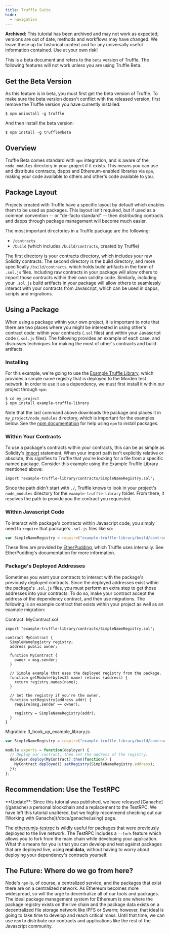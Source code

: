 ```yaml
---
title: Truffle Suite
hide:
  - navigation
---
```


<p class="alert alert-warning"><i class="far fa-exclamation-triangle"></i> <strong>Archived:</strong> This tutorial has been archived and may not work as expected; versions are out of date, methods and workflows may have changed. We leave these up for historical context and for any universally useful information contained. Use at your own risk!</p>

This is a beta document and refers to the `beta` version of Truffle. The following features will not work unless you are using Truffle Beta.

## Get the Beta Version

As this feature is in beta, you must first get the beta version of Truffle. To make sure the beta version doesn't conflict with the released version, first remove the Truffle version you have currently installed:

```shell
$ npm uninstall -g truffle
```

And then install the beta version:

```shell
$ npm install -g truffle@beta
```

## Overview

Truffle Beta comes standard with `npm` integration, and is aware of the `node_modules` directory in your project if it exists. This means you can use and distribute contracts, dapps and Ethereum-enabled libraries via `npm`, making your code available to others and other's code available to you.

## Package Layout

Projects created with Truffle have a specific layout by default which enables them to be used as packages. This layout isn't required, but if used as a common convention -- or "de-facto standard" -- then distributing contracts and dapps through package management will become much easier.

The most important directories in a Truffle package are the following:

* `/contracts`
* `/build` (which includes `/build/contracts`, created by Truffle)

The first directory is your contracts directory, which includes your raw Solidity contracts. The second directory is the build directory, and more specifically `/build/contracts`, which holds build artifacts in the form of `.sol.js` files. Including raw contracts in your package will allow others to import those contracts within their own solidity code. Similarly, including your `.sol.js` build artifacts in your package will allow others to seamlessly interact with your contracts from Javascript, which can be used in dapps, scripts and migrations.

## Using a Package

When using a package within your own project, it is important to note that there are two places where you might be interested in using other's contract code: within your contracts (`.sol` files) and within your Javascript code (`.sol.js` files). The following provides an example of each case, and discusses techniques for making the most of other's contracts and build artifacts.

### Installing

For this example, we're going to use the [Example Truffle Library](https://github.com/ConsenSys/example-truffle-library), which provides a simple name registry that is deployed to the Morden test network. In order to use it as a dependency, we must first install it within our project through `npm`:

```shell
$ cd my_project
$ npm install example-truffle-library
```

Note that the last command above downloads the package and places it in `my_project/node_modules` directory, which is important for the examples below. See the [npm documentation](https://docs.npmjs.com/) for help using `npm` to install packages.

### Within Your Contracts

To use a package's contracts within your contracts, this can be as simple as Solidity's [import](https://solidity.readthedocs.io/en/develop/layout-of-source-files.html?#importing-other-source-files) statement. When your import path isn't explicitly relative or absolute, this signifies to Truffle that you're looking for a file from a specific named package. Consider this example using the Example Truffle Library mentioned above:

```solidity
import "example-truffle-library/contracts/SimpleNameRegistry.sol";
```

Since the path didn't start with `./`, Truffle knows to look in your project's `node_modules` directory for the `example-truffle-library` folder. From there, it resolves the path to provide you the contract you requested.

### Within Javascript Code

To interact with package's contracts within Javascript code, you simply need to `require` that package's `.sol.js` files like so:

```javascript
var SimpleNameRegistry = require("example-truffle-library/build/contracts/SimpleNameRegistry.sol.js");
```

These files are provided by [EtherPudding](https://github.com/ConsenSys/ether-pudding), which Truffle uses internally. See EtherPudding's documentation for more information.

### Package's Deployed Addresses

Sometimes you want your contracts to interact with the package's previously deployed contracts. Since the deployed addresses exist within the package's `.sol.js` files, you must perform an extra step to get those addresses into your contracts. To do so, make your contract accept the address of the dependency contract, and then use migrations. The following is an example contract that exists within your project as well as an example migration:

Contract: MyContract.sol

```solidity
import "example-truffle-library/contracts/SimpleNameRegistry.sol";

contract MyContract {
  SimpleNameRegistry registry;
  address public owner;

  function MyContract {
    owner = msg.sender;
  }

  // Simple example that uses the deployed registry from the package.
  function getModule(bytes32 name) returns (address) {
    return registry.names(name);
  }

  // Set the registry if you're the owner.
  function setRegistry(address addr) {
    require(msg.sender == owner);

    registry = SimpleNameRegistry(addr);
  }
}
```

Migration: 3_hook_up_example_library.js

```javascript
var SimpleNameRegistry = require("example-truffle-library/build/contracts/SimpleNameRegistry.sol.js");

module.exports = function(deployer) {
  // Deploy our contract, then set the address of the registry.
  deployer.deploy(MyContract).then(function() {
    MyContract.deployed().setRegistry(SimpleNameRegistry.address);
  });
};
```

## Recommendation: Use the TestRPC

<p class="alert alert-info">
**Update**: Since this tutorial was published, we have released [Ganache](/ganache) a personal blockchain and a replacement to the TestRPC. We have left this tutorial unaltered, but we highly recommend checking out our [Working with Ganache](/docs/ganache/using) page.
</p>

The [ethereumjs-testrpc](https://github.com/ethereumjs/testrpc) is wildly useful for packages that were previously deployed to the live network. The TestRPC includes a `--fork` feature which allows you to fork from the main chain while developing your application. What this means for you is that you can develop and test against packages that are deployed live, using **real data**, without having to worry about deploying your dependency's contracts yourself.

## The Future: Where do we go from here?

Node's `npm` is, of course, a centralized service, and the packages that exist there are on a centralized network. As Ethereum becomes more widespread, so will the urge to decentralize all of our tools and packages. The ideal package management system for Ethereum is one where the package registry exists on the live chain and the package data exists on a decentralized file storage network like IPFS or Swarm; however, that ideal is going to take time to develop and reach critical mass. Until that time, we can use `npm` to distribute our contracts and applications like the rest of the Javascript community.
